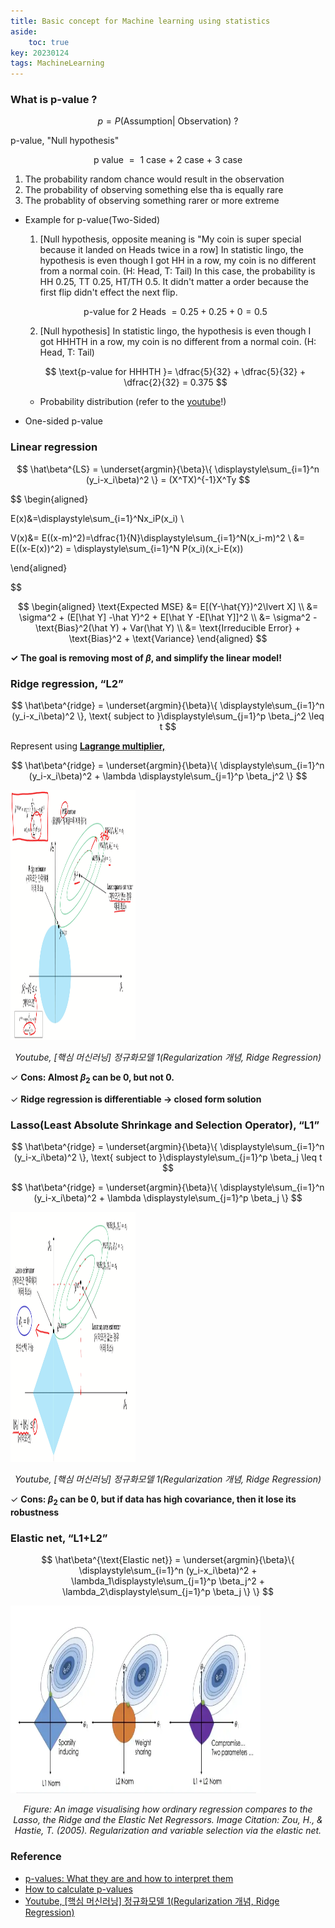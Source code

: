 ```yaml
---
title: Basic concept for Machine learning using statistics
aside:
    toc: true
key: 20230124
tags: MachineLearning
---
```

### What is p-value ?

$$
p = P(\text{Assumption} \lvert \text{ Observation})\ ?
$$

p-value, "Null hypothesis"

$$
    \text{p value }=\text{ 1 case + 2 case + 3 case}
$$

1. The probability random chance would result in the observation
2. The probability of observing something else tha is equally rare
3. The probablity of observing something rarer or more extreme

- Example for p-value(Two-Sided)
    
    1. [Null hypothesis, opposite meaning is "My coin is super special because it landed on Heads twice in a row] In statistic lingo, the hypothesis is even though I got HH in a row, my coin is no different from a normal coin. (H: Head, T: Tail) In this case, the probability is HH 0.25, TT 0.25, HT/TH 0.5. It didn't matter a order because the first flip didn't effect the next flip.

    $$
        \text{p-value for 2 Heads }= 0.25 + 0.25 + 0 = 0.5
    $$

    2. [Null hypothesis] In statistic lingo, the hypothesis is even though I got HHHTH in a row, my coin is no different from a normal coin. (H: Head, T: Tail)
    
    $$
        \text{p-value for HHHTH }= \dfrac{5}{32} + \dfrac{5}{32} + \dfrac{2}{32} = 0.375
    $$

    - Probability distribution (refer to the [youtube](https://www.youtube.com/watch?v=JQc3yx0-Q9E&t=702s)!)

- One-sided p-value 

### Linear regression

$$
\hat\beta^{LS} = \underset{argmin}{\beta}\{     \displaystyle\sum_{i=1}^n (y_i-x_i\beta)^2 \} = (X^TX)^{-1}X^Ty
$$

$$
\begin{aligned}

E(x)&=\displaystyle\sum_{i=1}^Nx_iP(x_i) \\

V(x)&= E((x-m)^2)=\dfrac{1}{N}\displaystyle\sum_{i=1}^N(x_i-m)^2 \\
&= E((x-E(x))^2) = \displaystyle\sum_{i=1}^N P(x_i)(x_i-E(x))

\end{aligned}

$$

$$
\begin{aligned}
\text{Expected MSE} &= E[(Y-\hat{Y})^2\lvert X] \\
&= \sigma^2 + (E[\hat Y] -\hat Y)^2 + E[\hat Y -E[\hat Y]]^2 \\
&= \sigma^2 -\text{Bias}^2(\hat Y) + Var(\hat Y) \\
&= \text{Irreducible Error} + \text{Bias}^2 + \text{Variance}
\end{aligned}
$$

**$\checkmark$ The goal is removing most of $\beta$, and simplify the linear model!**

### Ridge regression, “L2”

$$
\hat\beta^{ridge} = \underset{argmin}{\beta}\{     \displaystyle\sum_{i=1}^n (y_i-x_i\beta)^2 \}, \text{ subject to }\displaystyle\sum_{j=1}^p \beta_j^2 \leq t
$$

Represent using **[Lagrange multiplier,](https://www.notion.so/Statistic-Lagrange-multiplier-66de3a1fff994b7795d30fd3a89e2b84)**

$$
\hat\beta^{ridge} = \underset{argmin}{\beta}\{     \displaystyle\sum_{i=1}^n (y_i-x_i\beta)^2 + \lambda \displaystyle\sum_{j=1}^p \beta_j^2 \}
$$

<p>
    <img src="/assets/images/post/machinelearning/basic-concept/Ridge.png" width="200" height="400" class="projects__article__img__center">
    <p align="center">
    <em class="projects__img__caption">Youtube, [핵심 머신러닝] 정규화모델 1(Regularization 개념, Ridge Regression)</em>
    </p>
</p>


$\checkmark$ **Cons: Almost $\beta_2$ can be 0, but not 0.** 

$\checkmark$ **Ridge regression is differentiable → closed form solution**

### Lasso(Least Absolute Shrinkage and Selection Operator), “**L1”**

$$
\hat\beta^{ridge} = \underset{argmin}{\beta}\{     \displaystyle\sum_{i=1}^n (y_i-x_i\beta)^2 \}, \text{ subject to }\displaystyle\sum_{j=1}^p \beta_j \leq t
$$

$$
\hat\beta^{ridge} = \underset{argmin}{\beta}\{     \displaystyle\sum_{i=1}^n (y_i-x_i\beta)^2 + \lambda  \displaystyle\sum_{j=1}^p \beta_j \}
$$

<p>
    <img src="/assets/images/post/machinelearning/basic-concept/Lasso.png" width="200" height="400" class="projects__article__img__center">
    <p align="center">
    <em class="projects__img__caption">Youtube, [핵심 머신러닝] 정규화모델 1(Regularization 개념, Ridge Regression)</em>
    </p>
</p>

$\checkmark$ **Cons:  $\beta_2$ can be 0, but if data has high covariance, then it lose its robustness**

### Elastic net, “**L1+L2”**

$$
\hat\beta^{\text{Elastic net}} = \underset{argmin}{\beta}\{     \displaystyle\sum_{i=1}^n (y_i-x_i\beta)^2 + \lambda_1\displaystyle\sum_{j=1}^p \beta_j^2 + \lambda_2\displaystyle\sum_{j=1}^p \beta_j \} \}
$$

<p>
    <img src="/assets/images/post/machinelearning/basic-concept/ElasticNet.png" width="400" height="300" class="projects__article__img__center">
    <p align="center">
    <em class="projects__img__caption">Figure: An image visualising how ordinary regression compares to the Lasso, the Ridge and the Elastic Net Regressors. Image Citation: Zou, H., & Hastie, T. (2005). Regularization and variable selection via the elastic net. </em>
    </p>
</p>

### Reference
- [p-values: What they are and how to interpret them](https://www.youtube.com/watch?v=vemZtEM63GY)
- [How to calculate p-values](https://www.youtube.com/watch?v=JQc3yx0-Q9E)
- [Youtube, [핵심 머신러닝] 정규화모델 1(Regularization 개념, Ridge Regression)](https://www.youtube.com/watch?v=pJCcGK5omhE&t=21s)